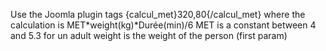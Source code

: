 Use the Joomla plugin tags {calcul_met}320,80{/calcul_met} where the calculation is MET*weight(kg)*Durée(min)/6
MET is a constant between 4 and 5.3 for un adult 
weight is the weight of the person (first param)

